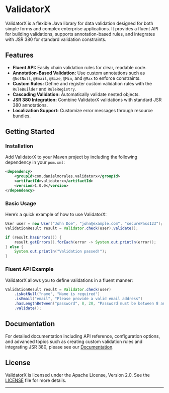 # ValidatorX

ValidatorX is a flexible Java library for data validation designed for both simple forms and complex enterprise applications. It provides a fluent API for building validations, supports annotation-based rules, and integrates with JSR 380 for standard validation constraints.

## Features

- **Fluent API:** Easily chain validation rules for clear, readable code.
- **Annotation-Based Validation:** Use custom annotations such as `@NotNull`, `@Email`, `@Size`, `@Min`, and `@Max` to enforce constraints.
- **Custom Rules:** Define and register custom validation rules with the `RuleBuilder` and `RuleRegistry`.
- **Cascading Validation:** Automatically validate nested objects.
- **JSR 380 Integration:** Combine ValidatorX validations with standard JSR 380 annotations.
- **Localization Support:** Customize error messages through resource bundles.

## Getting Started

### Installation

Add ValidatorX to your Maven project by including the following dependency in your `pom.xml`:

```xml
<dependency>
    <groupId>com.danielmorales.validatorx</groupId>
    <artifactId>validatorx</artifactId>
    <version>1.0.0</version>
</dependency>
```

### Basic Usage

Here’s a quick example of how to use ValidatorX:

```java
User user = new User("John Doe", "john@example.com", "securePass123");
ValidationResult result = Validator.check(user).validate();

if (result.hasErrors()) {
    result.getErrors().forEach(error -> System.out.println(error));
} else {
    System.out.println("Validation passed!");
}
```

### Fluent API Example

ValidatorX allows you to define validations in a fluent manner:

```java
ValidationResult result = Validator.check(user)
    .isNotNull("name", "Name is required")
    .isEmail("email", "Please provide a valid email address")
    .hasLengthBetween("password", 8, 20, "Password must be between 8 and 20 characters")
    .validate();
```

## Documentation

For detailed documentation including API reference, configuration options, and advanced topics such as creating custom validation rules and integrating JSR 380, please see our [Documentation](docs/Introduction.md).

## License

ValidatorX is licensed under the Apache License, Version 2.0. See the [LICENSE](LICENSE) file for more details.

---